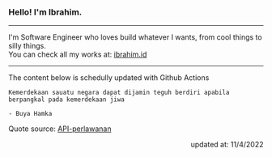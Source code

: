 <h3>Hello! I'm Ibrahim.</h3>

---

I'm Software Engineer who loves build whatever I wants, from cool things to silly things. <br>
You can check all my works at: [ibrahim.id](https://ibrahim.id)

---

The content below is schedully updated with Github Actions

    Kemerdekaan sauatu negara dapat dijamin teguh berdiri apabila berpangkal pada kemerdekaan jiwa

    - Buya Hamka

Quote source: [API-perlawanan](https://github.com/ibamibrhm/api-perlawanan)

<div dir="rtl">
updated at: 11/4/2022
</div>